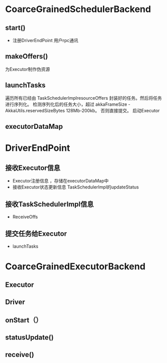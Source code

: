 # CoarceGrainedSchedulerBackend
## start()
- 注册DriverEndPoint 用户rpc通讯

## makeOffers()
为Executor制作伪资源
## launchTasks
遍历所有已经由 TaskSchedulerImplresourceOffers 封装好的任务。然后将任务进行序列化。
检测序列化后的任务大小，超过 akkaFrameSize - AkkaUtils.reservedSizeBytes 128Mb-200kb。
否则直接提交。
启动Executor
## executorDataMap

# DriverEndPoint
## 接收Executor信息
- Executor注册信息 ，存储在executorDataMap中
- 接收Executor状态更新信息 TaskSchedulerImpl的updateStatus
## 接收TaskSchedulerImpl信息
- ReceiveOffs
## 提交任务给Executor
- launchTasks
# CoarceGrainedExecutorBackend
## Executor
## Driver
## onStart（）
## statusUpdate()
## receive()



